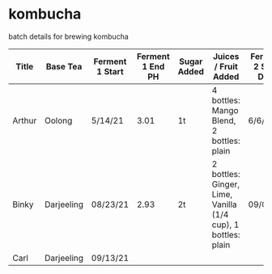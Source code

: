 # kombucha

batch details for brewing kombucha

| Title | Base Tea | Ferment 1 Start | Ferment 1 End PH | Sugar Added | Juices / Fruit Added | Ferment 2 Start Date | Finish Date | Ferment 2 End PH |
|-------|----------|-----------------|--------------|-------------|----------------------|----------------------|-------------|-----------|
| Arthur | Oolong | 5/14/21 | 3.01 | 1t | 4 bottles: Mango Blend, 2 bottles: plain | 6/6/21 | 6/9/21 | 3.02 |
| Binky | Darjeeling | 08/23/21 | 2.93 | 2t | 2 bottles: Ginger, Lime, Vanilla (1/4 cup), 1 bottles: plain | 09/02/21 | 09/06/21 | flavored: 2.93, plain: 3.00 |
| Carl | Darjeeling | 09/13/21 |  |  |  |  |  |  |
